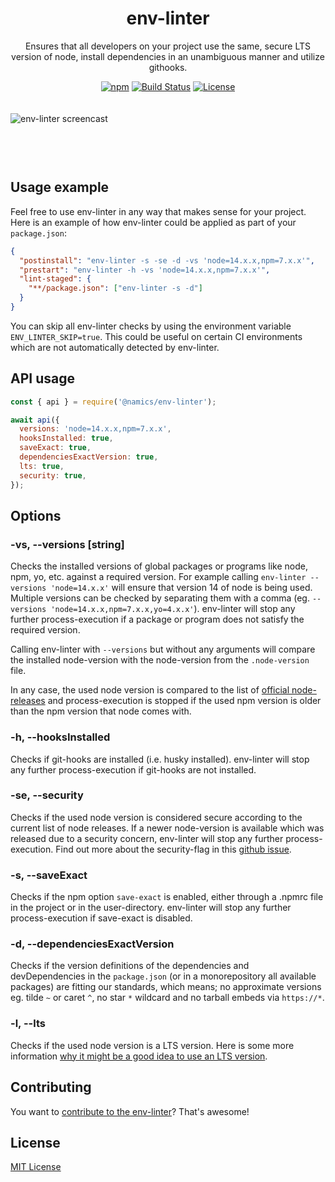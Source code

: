 <div align="center">
    <h1>env-linter</h1>
    <p>Ensures that all developers on your project use the same, secure LTS version of node, install dependencies in an unambiguous manner and utilize githooks.</p>

[![npm](https://img.shields.io/npm/v/@namics/env-linter.svg)](https://www.npmjs.com/package/@namics/env-linter)
[![Build Status](https://github.com/merkle-open/env-linter/workflows/ci/badge.svg?branch=master)](https://github.com/merkle-open/env-linter/actions)
[![License](https://img.shields.io/badge/license-MIT-green.svg)](http://opensource.org/licenses/MIT)

</div>

<div style="max-width:640px;margin:0 auto;padding:20px 0 60px 0;">
    <img src="./env-linter.gif" alt="env-linter screencast">
</div>

## Usage example

Feel free to use env-linter in any way that makes sense for your project. Here is an example of how env-linter could be applied as part of your `package.json`:

```json
{
  "postinstall": "env-linter -s -se -d -vs 'node=14.x.x,npm=7.x.x'",
  "prestart": "env-linter -h -vs 'node=14.x.x,npm=7.x.x'",
  "lint-staged": {
    "**/package.json": ["env-linter -s -d"]
  }
}
```

You can skip all env-linter checks by using the environment variable `ENV_LINTER_SKIP=true`. This could be useful on certain CI environments which are not automatically detected by env-linter.

## API usage

```js
const { api } = require('@namics/env-linter');

await api({
  versions: 'node=14.x.x,npm=7.x.x',
  hooksInstalled: true,
  saveExact: true,
  dependenciesExactVersion: true,
  lts: true,
  security: true,
});
```

## Options

### -vs, --versions [string]

Checks the installed versions of global packages or programs like node, npm, yo, etc. against a required version.
For example calling `env-linter --versions 'node=14.x.x'` will ensure that version 14 of node is being used. Multiple versions can be checked by separating them with a comma (eg. `--versions 'node=14.x.x,npm=7.x.x,yo=4.x.x'`).
env-linter will stop any further process-execution if a package or program does not satisfy the required version.

Calling env-linter with `--versions` but without any arguments will compare the installed node-version with the node-version from the `.node-version` file.

In any case, the used node version is compared to the list of [official node-releases](https://nodejs.org/dist/index.json) and process-execution is stopped if the used npm version is older than the npm version that node comes with.

### -h, --hooksInstalled

Checks if git-hooks are installed (i.e. husky installed). env-linter will stop any further process-execution if git-hooks are not installed.

### -se, --security

Checks if the used node version is considered secure according to the current list of node releases. If a newer node-version is available which was released due to a security concern, env-linter will stop any further process-execution. Find out more about the security-flag in this [github issue](https://github.com/nodejs/Release/issues/437).

### -s, --saveExact

Checks if the npm option `save-exact` is enabled, either through a .npmrc file in the project or in the user-directory. env-linter will stop any further process-execution if save-exact is disabled.

### -d, --dependenciesExactVersion

Checks if the version definitions of the dependencies and devDependencies in the `package.json` (or in a monorepository all available packages) are fitting our standards, which means; no approximate versions eg. tilde `~` or caret `^`, no star `*` wildcard and no tarball embeds via `https://*`.

### -l, --lts

Checks if the used node version is a LTS version. Here is some more information [why it might be a good idea to use an LTS version](https://nodejs.org/en/about/releases/).

## Contributing

You want to [contribute to the env-linter](./.github/contributing.md)? That's awesome!

## License

[MIT License](./LICENSE)
